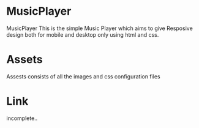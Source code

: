 # MusicPlayer
MusicPlayer
This is the simple Music Player which aims to give Resposive design both for mobile and desktop only using html and css.

# Assets
Assests consists of all the images and css configuration files 

# Link 

incomplete..

